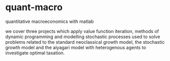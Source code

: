 # quant-macro
quantitative macroeconomics with matlab

we cover three projects which apply value function iteration, methods of dynamic programming and modelling stochastic processes used to solve problems related to the standard neoclassical growth model, the stochastic growth model and the aiyagari model with heterogenous agents to investigate optimal taxation.
